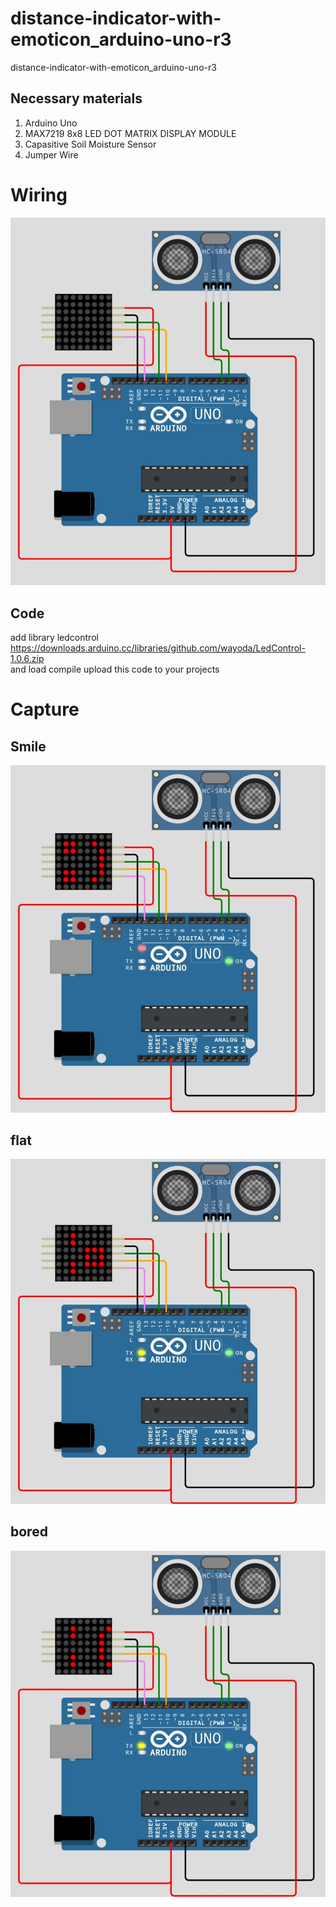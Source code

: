 # distance-indicator-with-emoticon_arduino-uno-r3
distance-indicator-with-emoticon_arduino-uno-r3
## Necessary materials
1. Arduino Uno
2. MAX7219 8x8 LED DOT MATRIX DISPLAY MODULE
3. Capasitive Soil Moisture Sensor
4. Jumper Wire
# Wiring
<img src="capture/wiring.jpg"><br>
## Code
add library ledcontrol https://downloads.arduino.cc/libraries/github.com/wayoda/LedControl-1.0.6.zip <br>
and load compile upload this code to your projects
# Capture
## Smile
<img src="capture/smile.jpg"><br>
## flat
<img src="capture/flat.jpg"><br>
## bored
<img src="capture/bored.jpg"><br>
